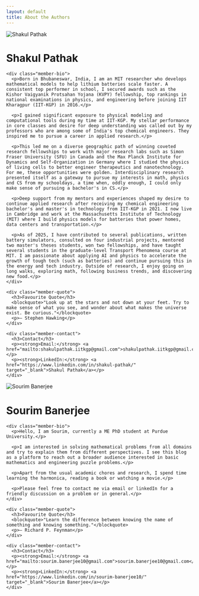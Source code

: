 ```yaml
---
layout: default
title: About the Authors
---
```


<div class="team-section">
  <div class="team-member">
    <div class="member-header">
      <img class="profile-picture" src="{{site.baseurl}}/{{site.profile-picture}}" alt="Shakul Pathak">
      <h1>Shakul Pathak</h1>
    </div>

    <div class="member-bio">
      <p>Born in Bhubaneswar, India, I am an MIT researcher who develops mathematical models to help lithium batteries scale faster. A consistent top performer in school, I secured awards such as the Kishor Vaigyanik Protsahan Yojana (KVPY) fellowship, top rankings in national examinations in physics, and engineering before joining IIT Kharagpur (IIT-KGP) in 2016.</p>

      <p>I gained significant exposure to physical modeling and computational tools during my time at IIT-KGP. My stellar performance in core classes and desire for deep understanding was called out by my professors who are among some of India's top chemical engineers. They inspired me to pursue a career in applied research.</p>

      <p>This led me on a diverse geographic path of winning coveted research fellowships to work with major research labs such as Simon Fraser University (SFU) in Canada and the Max Planck Institute for Dynamics and Self-Organization in Germany where I studied the physics of living cells to better engineer therapeutics and nanotechnology. For me, these opportunities were golden. Interdisciplinary research presented itself as a gateway to pursue my interests in math, physics and CS from my schooldays, a time when, oddly enough, I could only make sense of pursuing a bachelor's in CS.</p>

      <p>Deep support from my mentors and experiences shaped my desire to continue applied research after receiving my chemical engineering bachelor's and master's in technology from IIT-KGP in 2021. I now live in Cambridge and work at the Massachusetts Institute of Technology (MIT) where I build physics models for batteries that power homes, data centers and transportation.</p>

      <p>As of 2025, I have contributed to several publications, written battery simulators, consulted on four industrial projects, mentored two master's theses students, won two fellowships, and have taught several students in the graduate-level Transport Phenomena course at MIT. I am passionate about applying AI and physics to accelerate the growth of tough tech (such as batteries) and continue pursuing this in the energy and tech industry. Outside of research, I enjoy going on long walks, exploring math, following business trends, and discovering new food.</p>
    </div>

    <div class="member-quote">
      <h3>Favourite Quote</h3>
      <blockquote>"Look up at the stars and not down at your feet. Try to make sense of what you see, and wonder about what makes the universe exist. Be curious."</blockquote>
      <p>– Stephen Hawking</p>
    </div>

    <div class="member-contact">
      <h3>Contact</h3>
      <p><strong>Email:</strong> <a href="mailto:shakulpathak.iitkgp@gmail.com">shakulpathak.iitkgp@gmail.com</a></p>
      <p><strong>LinkedIn:</strong> <a href="https://www.linkedin.com/in/shakul-pathak/" target="_blank">Shakul Pathak</a></p>
    </div>
  </div>

  <div class="team-member">
    <div class="member-header">
      <img class="profile-picture" src="../assets/profile2.jpeg" alt="Sourim Banerjee">
      <h1>Sourim Banerjee</h1>
    </div>

    <div class="member-bio">
      <p>Hello, I am Sourim, currently a ME PhD student at Purdue University.</p>

      <p>I am interested in solving mathematical problems from all domains and try to explain them from different perspectives. I see this blog as a platform to reach out a broader audience interested in basic mathematics and engineering puzzle problems.</p>

      <p>Apart from the usual academic chores and research, I spend time learning the harmonica, reading a book or watching a movie.</p>

      <p>Please feel free to contact me via email or linkedIn for a friendly discussion on a problem or in general.</p>
    </div>

    <div class="member-quote">
      <h3>Favourite Quote</h3>
      <blockquote>"Learn the difference between knowing the name of something and knowing something."</blockquote>
      <p>– Richard P. Feynman</p>
    </div>

    <div class="member-contact">
      <h3>Contact</h3>
      <p><strong>Email:</strong> <a href="mailto:sourim.banerjee10@gmail.com">sourim.banerjee10@gmail.com</a></p>
      <p><strong>LinkedIn:</strong> <a href="https://www.linkedin.com/in/sourim-banerjee10/" target="_blank">Sourim Banerjee</a></p>
    </div>
  </div>
</div>
